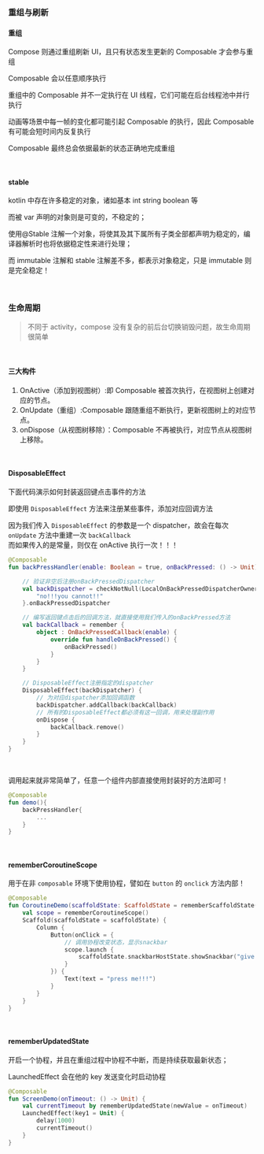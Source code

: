 ### 重组与刷新

#### 重组

Compose 则通过重组刷新 UI，且只有状态发生更新的 Composable 才会参与重组

Composable 会以任意顺序执行

重组中的 Composable 并不一定执行在 UI 线程，它们可能在后台线程池中并行执行

动画等场景中每一帧的变化都可能引起 Composable 的执行，因此 Composable 有可能会短时间内反复执行

Composable 最终总会依据最新的状态正确地完成重组

<br>

#### stable

kotlin 中存在许多稳定的对象，诸如基本 int string boolean 等

而被 var 声明的对象则是可变的，不稳定的；

使用@Stable 注解一个对象，将使其及其下属所有子类全部都声明为稳定的，编译器解析时也将依据稳定性来进行处理；

而 immutable 注解和 stable 注解差不多，都表示对象稳定，只是 immutable 则是完全稳定！

<br>

### 生命周期

> 不同于 activity，compose 没有复杂的前后台切换销毁问题，故生命周期很简单

<br>

#### 三大构件

1. OnActive（添加到视图树）:即 Composable 被首次执行，在视图树上创建对应的节点。
2. OnUpdate（重组）:Composable 跟随重组不断执行，更新视图树上的对应节点。
3. onDispose（从视图树移除）：Composable 不再被执行，对应节点从视图树上移除。

<br>

#### DisposableEffect

下面代码演示如何封装返回键点击事件的方法

即使用 `DisposableEffect` 方法来注册某些事件，添加对应回调方法

因为我们传入 `DisposableEffect` 的参数是一个 dispatcher，故会在每次 `onUpdate` 方法中重建一次 `backCallback`  
而如果传入的是常量，则仅在 onActive 执行一次！！！

```kotlin
@Composable
fun backPressHandler(enable: Boolean = true, onBackPressed: () -> Unit) {

    // 验证非空后注册onBackPressedDispatcher
    val backDispatcher = checkNotNull(LocalOnBackPressedDispatcherOwner.current) {
        "no!!!you cannot!!"
    }.onBackPressedDispatcher

    // 编写返回键点击后的回调方法，就直接使用我们传入的onBackPressed方法
    val backCallback = remember {
        object : OnBackPressedCallback(enable) {
            override fun handleOnBackPressed() {
                onBackPressed()
            }
        }
    }

    // DisposableEffect注册指定的dispatcher
    DisposableEffect(backDispatcher) {
        // 为对应dispatcher添加回调函数
        backDispatcher.addCallback(backCallback)
        // 所有的DisposableEffect都必须有这一回调，用来处理副作用
        onDispose {
            backCallback.remove()
        }
    }
}
```

<br>

调用起来就非常简单了，任意一个组件内部直接使用封装好的方法即可！

```kotlin
@Composable
fun demo(){
    backPressHandler{
        ...
    }
}
```

<br>

#### rememberCoroutineScope

用于在非 `composable` 环境下使用协程，譬如在 `button` 的 `onclick` 方法内部！

```kotlin
@Composable
fun CoroutineDemo(scaffoldState: ScaffoldState = rememberScaffoldState()) {
    val scope = rememberCoroutineScope()
    Scaffold(scaffoldState = scaffoldState) {
        Column {
            Button(onClick = {
                // 调用协程改变状态，显示snackbar
                scope.launch {
                    scaffoldState.snackbarHostState.showSnackbar("give it up")
                }
            }) {
                Text(text = "press me!!!")
            }
        }
    }
}
```

<br>

#### rememberUpdatedState

开启一个协程，并且在重组过程中协程不中断，而是持续获取最新状态；

LaunchedEffect 会在他的 key 发送变化时启动协程

```kotlin
@Composable
fun ScreenDemo(onTimeout: () -> Unit) {
    val currentTimeout by rememberUpdatedState(newValue = onTimeout)
    LaunchedEffect(key1 = Unit) {
        delay(1000)
        currentTimeout()
    }
}
```
